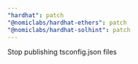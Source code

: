 ```yaml
---
"hardhat": patch
"@nomiclabs/hardhat-ethers": patch
"@nomiclabs/hardhat-solhint": patch
---
```


Stop publishing tsconfig.json files
